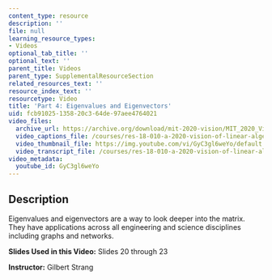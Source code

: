 ```yaml
---
content_type: resource
description: ''
file: null
learning_resource_types:
- Videos
optional_tab_title: ''
optional_text: ''
parent_title: Videos
parent_type: SupplementalResourceSection
related_resources_text: ''
resource_index_text: ''
resourcetype: Video
title: 'Part 4: Eigenvalues and Eigenvectors'
uid: fcb91025-1358-20c3-64de-97aee4764021
video_files:
  archive_url: https://archive.org/download/mit-2020-vision/MIT_2020_Vision_Part_4_300k.mp4
  video_captions_file: /courses/res-18-010-a-2020-vision-of-linear-algebra-spring-2020/03791741c17a5e24bac93a27a9d937c7_GyC3gl6weYo.vtt
  video_thumbnail_file: https://img.youtube.com/vi/GyC3gl6weYo/default.jpg
  video_transcript_file: /courses/res-18-010-a-2020-vision-of-linear-algebra-spring-2020/96fb4b9515fc711c1d56ad8734e4b3d9_GyC3gl6weYo.pdf
video_metadata:
  youtube_id: GyC3gl6weYo
---
```


Description
-----------

Eigenvalues and eigenvectors are a way to look deeper into the matrix. They have applications across all engineering and science disciplines including graphs and networks.

**Slides Used in this Video:** Slides 20 through 23

**Instructor:** Gilbert Strang